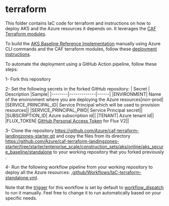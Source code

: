 # terraform

This folder contains IaC code for terraform and instructions on how to deploy AKS and the Azure resources it depends on.
It leverages the [CAF Terraform modules](https://github.com/aztfmod/terraform-azurerm-caf).

To build the [AKS Baseline Reference Implementation](https://github.com/mspnp/aks-baseline) manually using Azure CLI commands and the CAF terraform modules, follow these [deployment instructions](https://github.com/Azure/caf-terraform-landingzones-starter/tree/starter/enterprise_scale/construction_sets/aks/online/aks_secure_baseline/standalone).

To automate the deployment using a GitHub Action pipeline, follow these steps:

1- Fork this repository

2- Set the following secrets in the forked GitHub repository:
| Secret | Description |Sample|
|--------|-------------|------|
|ENVIRONMENT| Name of the environment where you are deploying the Azure resources|non-prod|
|SERVICE_PRINCIPAL_ID| Service Principal which will be used to provision resources||
|SERVICE_PRINCIPAL_PWD| Service Principal secret||
|SUBSCRIPTION_ID| Azure subscription id||
|TENANT| Azure tenant id||
|FLUX_TOKEN| [GitHub Personal Access Token](https://docs.github.com/en/authentication/keeping-your-account-and-data-secure/creating-a-personal-access-token) for Flux V2||

3- Clone the repository https://github.com/Azure/caf-terraform-landingzones-starter.git and copy the files from its directory <https://github.com/Azure/caf-terraform-landingzones-starter/tree/starter/enterprise_scale/construction_sets/aks/online/aks_secure_baseline/standalone> to your working repository that you forked previously .

4- Run the following workflow pipeline from your working repository to deploy all the Azure resources: [.github/Workflows/IaC-terraform-standalone.yml](../../.github/workflows/IaC-terraform-standalone.yml).

Note that the [trigger](https://docs.github.com/en/actions/using-workflows/triggering-a-workflow) for this workflow is set by default to [workflow_dispatch](https://docs.github.com/en/actions/managing-workflow-runs/manually-running-a-workflow) to run it manually. Feel free to change it to run automatically based on your specific needs.
